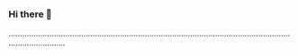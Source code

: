 ### Hi there 👋

.....................................................................................................................................................